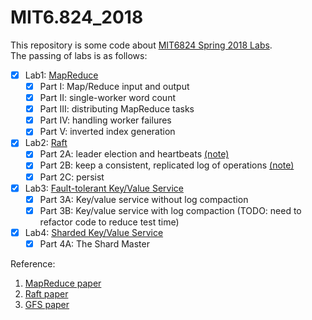 # MIT6.824_2018

This repository is some code about [MIT6824 Spring 2018 Labs](http://nil.csail.mit.edu/6.824/2018/schedule.html).   
The passing of labs is as follows:  
- [x] Lab1: [MapReduce](http://nil.csail.mit.edu/6.824/2018/labs/lab-1.html)
    - [x] Part I: Map/Reduce input and output 
    - [x] Part II: single-worker word count 
    - [x] Part III: distributing MapReduce tasks
    - [x] Part IV: handling worker failures 
    - [x] Part V: inverted index generation

- [x] Lab2: [Raft](http://nil.csail.mit.edu/6.824/2018/labs/lab-raft.html)
    - [x] Part 2A: leader election and heartbeats [(note)](https://github.com/polebug/MIT6.824_2018/wiki/Lab2A-Raft:-leader-election-and-heartbeat)
    - [x] Part 2B: keep a consistent, replicated log of operations [(note)](https://github.com/polebug/MIT6.824_2018/wiki/Lab2B-Raft:-log-replication)
    - [x] Part 2C: persist

- [x] Lab3: [Fault-tolerant Key/Value Service](http://nil.csail.mit.edu/6.824/2018/labs/lab-kvraft.html)
    - [x] Part 3A: Key/value service without log compaction  
    - [x] Part 3B: Key/value service with log compaction (TODO: need to refactor code to reduce test time)  

- [x] Lab4: [Sharded Key/Value Service](http://nil.csail.mit.edu/6.824/2018/labs/lab-shard.html)
    - [x] Part 4A: The Shard Master

Reference:
1. [MapReduce paper](http://nil.csail.mit.edu/6.824/2018/papers/mapreduce.pdf)
2. [Raft paper](http://nil.csail.mit.edu/6.824/2018/papers/raft-extended.pdf)
3. [GFS paper](http://nil.csail.mit.edu/6.824/2018/papers/gfs.pdf)